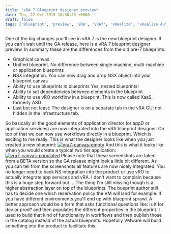 ```yaml
---
title: 'vRA 7 Blueprint designer preview'
date: Thu, 22 Oct 2015 10:30:25 +0000
draft: false
tags: ['Blueprint', 'preview', 'vRA', 'vRA7', 'vRealize', 'vRealize Automation', 'vRealize Automation']
---
```


One of the big changes you'll see in vRA 7 is the new blueprint designer. If you can't wait until the GA release, here is a vRA 7 bleuprint designer preview. In summary these are the differences from the old pre-7 blueprints:

*   Graphical canvas
*   Unified blueprint. No difference between single machine, multi-machine or application blueprints
*   NSX integration. You can now drag and drop NSX object into your blueprint canvas
*   Ability to use blueprints in blueprints Yes, nested blueprints!
*   Ability to set dependencies between elements in the blueprint
*   Ability to use vRO workflow in a blueprint. This is now called XaaS, formerly ASD
*   Last but not least: The designer is on a separate tab in the vRA GUI not hidden in the infrastructure tab.

So basically all the good elements of application director (or appD or application services) are now integrated into the vRA blueprint designer. On top of that we can now use workflows directly in a blueprint. Which is exciting to me really. This is what the designer looks like when you just created a new blueprint: [![vra7-canvas-empty](http://www.automate-it.today/wp-content/uploads/2015/10/vra7-canvas-empty-300x170.png)](http://www.automate-it.today/wp-content/uploads/2015/10/vra7-canvas-empty.png) And this is what it looks like when you would create a typical two tier application: [![vra7-canvas-populated](http://www.automate-it.today/wp-content/uploads/2015/10/vra7-canvas-populated-300x153.png)](http://www.automate-it.today/wp-content/uploads/2015/10/vra7-canvas-populated.png) Please note that these screenshots are taken from a BETA version so the GA release might look a little bit different. As you can tell from the screenshots all features are now nicely integrated. You no longer need to hack NS integration into the product or use vRO to actually integrate app services and vRA. I don't want to complain because this is a huge step forward but.... The thing I'm still missing though is a higher abstraction layer on top of the blueprints. The bueprint author still has to decide one which reservation policy the VM will land for example. If you have different environments you'll end up with blueprint sprawl. A better approach would be a form that asks functional questions like: is it for dev or prod? and then populates the different properties in the blueprint. I used to build that kind of functionality in workflows and then publish those in the catalog instead of the actual blueprints. Hopefully VMware will build something into the product to facilitate this.